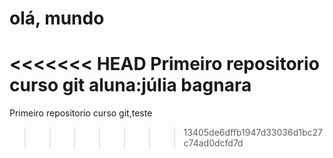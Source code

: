 # olá, mundo
<<<<<<< HEAD
Primeiro repositorio curso git
aluna:júlia bagnara
=======
Primeiro repositorio curso git,teste
>>>>>>> 13405de6dffb1947d33036d1bc27c74ad0dcfd7d
